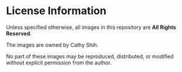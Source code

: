 # License Information

Unless specified otherwise, all images in this repository are **All Rights Reserved**. 

The images are owned by Cathy Shih. 

No part of these images may be reproduced, distributed, or modified without explicit permission from the author.
